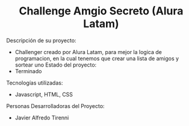 <h1 align="center"> Challenge Amgio Secreto (Alura Latam)</h1>

Descripción de su proyecto: 
- Challenger creado por Alura Latam, para mejor la logica de programacion, en la cual tenemos que crear una lista de amigos y sortear uno
Estado del proyecto:
- Terminado

Tecnologías utilizadas:
- Javascript, HTML, CSS

Personas Desarrolladoras del Proyecto:
- Javier Alfredo Tirenni
